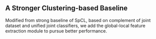 ## A Stronger Clustering-based Baseline

Modified from strong baseline of SpCL, 
based on complement of joint dataset and unified joint classifiers, 
we add the global-local feature extraction module to pursue better performance.